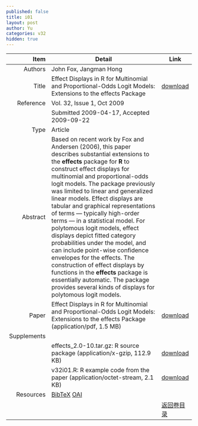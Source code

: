```yaml
---
published: false
title: i01
layout: post
author: Yu
categories: v32
hidden: true
---
```


| Item | Detail | Link |
|---:|---|---|
| Authors | John Fox, Jangman Hong| |
| Title |Effect Displays in R for Multinomial and Proportional-Odds Logit Models: Extensions to the effects Package | [download](http://www.jstatsoft.org/v32/i01/paper) |
| Reference |Vol. 32, Issue 1, Oct 2009 | |
| | Submitted 2009-04-17, Accepted 2009-09-22| | 
| Type | Article| |
| Abstract | Based on recent work by Fox and Andersen (2006), this paper describes substantial extensions to the <b>effects</b> package for <b>R</b> to construct effect displays for multinomial and proportional-odds logit models.  The package previously was limited to linear and generalized linear models.  Effect displays are tabular and graphical representations of terms &mdash; typically high-order terms &mdash; in a statistical model.  For polytomous logit models, effect displays depict fitted category probabilities under the model, and can include point-wise confidence envelopes for the effects.  The construction of effect displays by functions in the <b>effects</b> package is essentially automatic. The package provides several kinds of displays for polytomous logit models.| |
| Paper | Effect Displays in R for Multinomial and Proportional-Odds Logit Models: Extensions to the effects Package  (application/pdf, 1.5 MB)| [download](http://www.jstatsoft.org/v32/i01/paper) |
| Supplements | | |
| |effects_2.0-10.tar.gz: R source package  (application/x-gzip, 112.9 KB)|  [download](http://www.jstatsoft.org/v32/i01/supp/1) |
| |v32i01.R: R example code from the paper  (application/octet-stream, 2.1 KB)|  [download](http://www.jstatsoft.org/v32/i01/supp/2) |
| Resources | [BibTeX](http://www.jstatsoft.org/v32/i01/bibtex) [OAI](http://www.jstatsoft.org/oai?verb=GetRecord&identifier=oai.jstatsoft/v32/i01&prefix=oai_dc)| |
| |  | [返回卷目录]({{site.baseurl}}/volume/v32.html) |